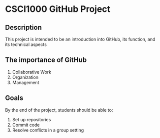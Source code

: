 # CSCI1000 GitHub Project
## Description 
This project is intended to be an introduction into GitHub, its function, and its technical aspects
## The importance of GitHub
1. Collaborative Work
2. Organization
3. Management
## Goals
By the end of the project, students should be able to:
1.  Set up repositories
2.  Commit code
3.  Resolve conflicts in a group setting
